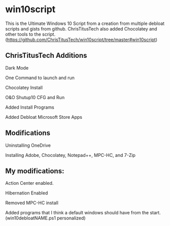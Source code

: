<h1>win10script</h1>

This is the Ultimate Windows 10 Script from a creation from multiple debloat scripts and gists from github. ChrisTitusTech also added Chocolatey and other tools to the script.
(https://github.com/ChrisTitusTech/win10script/tree/master#win10script)

<h2>ChrisTitusTech Additions</h2>

Dark Mode

One Command to launch and run

Chocolatey Install

O&O Shutup10 CFG and Run

Added Install Programs

Added Debloat Microsoft Store Apps

<h2>Modifications</h2>

Uninstalling OneDrive

Installing Adobe, Chocolatey, Notepad++, MPC-HC, and 7-Zip


<h2>My modifications:</h2>

Action Center enabled.

Hibernation Enabled

Removed MPC-HC install

Added programs that I think a default windows should have from the start. (win10debloatNAME.ps1 personalized)
